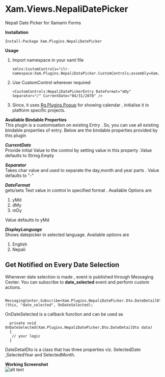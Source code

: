 # Xam.Views.NepaliDatePicker
Nepali Date Picker for Xamarin Forms

**Installation**   

    Install-Package Xam.Plugins.NepaliDatePicker

**Usage**   

1. Import namespace in your xaml file   

       xmlns:CustomControls="clr-namespace:Xam.Plugins.NepaliDatePicker.CustomControls;assembly=Xam.Plugins.NepaliDatePicker"   

2. Use CustomControl wherever required   

       <CustomControls:NepaliDatePickerEntry DateFormat="mDy" Separator="/" CurrentDate="04/31/2078" />   

3. Since, it uses [Rg.Plugins.Popup](https://github.com/rotorgames/Rg.Plugins.Popup/wiki/Getting-started) for showing calendar , initialise it in platform specific projects.

**Available Bindable Properties**   
This plugin is a customisation on existing Entry . So, you can use all existing bindable properties of entry. Below are the bindable properties provided by this plugin

 ***CurrentDate***   
 Provide initial Value to the control by setting value in this property .Value defaults to String.Empty
 
 ***Separator***   
 Takes char value and used to separate the day,month and year parts . Value defaults to "-"
 
 ***DateFormat***   
 gets/sets Text value in control in specified format . Available Options are 
 1. yMd
 2. dMy
 3. mDy   
 
 Value defaults to yMd   
 
 
***DisplayLanguage***   
Shows datepicker in selected language. Available options are       
1. English       
2. Nepali      
 
 ## Get Notified on Every Date Selection ##    
 
 Whenever date selection is made , event is published through Messaging Center. You can subscribe to **date_selected** event and perform custom actions.
 
     MessagingCenter.Subscribe<Xam.Plugins.NepaliDatePicker.Dto.DateDetailDto>(this, "date_selected", OnDateSelected);

 OnDateSelected is a callback function and can be used as 
 
      private void OnDateSelected(Xam.Plugins.NepaliDatePicker.Dto.DateDetailDto data)
      {          
       // your logic 
      }
  DateDetailDto is a class that has three properties viz. SelectedDate ,SelectedYear and SelectedMonth.


**Working Screenshot**  
![alt text][screenshot]

[screenshot]: https://github.com/solo-developer/Xam.Views.NepaliDatePicker/blob/main/GIF-210818_211437.gif "Xamarin Nepali DatePicker"

